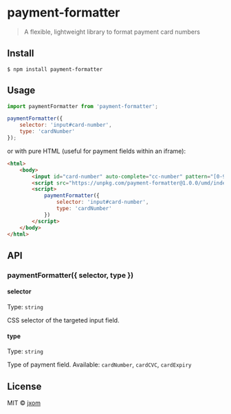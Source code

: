 # payment-formatter

> A flexible, lightweight library to format payment card numbers

## Install

```
$ npm install payment-formatter
```

## Usage

```js
import paymentFormatter from 'payment-formatter';

paymentFormatter({
	selector: 'input#card-number',
	type: 'cardNumber'
});
```

or with pure HTML (useful for payment fields within an iframe):

```html
<html>
	<body>
		<input id="card-number" auto-complete="cc-number" pattern="[0-9]*" placeholder="Card number" type="text">
		<script src="https://unpkg.com/payment-formatter@1.0.0/umd/index.js" />
		<script>
			paymentFormatter({
				selector: 'input#card-number',
				type: 'cardNumber'
			})
		</script>
	</body>
</html>
```

## API

### paymentFormatter({ selector, type })

#### selector

Type: `string`

CSS selector of the targeted input field.

#### type

Type: `string`<br>

Type of payment field. Available: `cardNumber`, `cardCVC`, `cardExpiry`

## License

MIT © [jxom](http://jxom.io)
